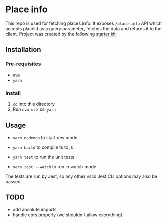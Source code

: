 # Place info

This repo is used for fetching places info. It exposes `/place-info` API which accepts placeId as a query parameter, fetches the data and returns it to the client.
Project was created by the following [starter kit](https://github.com/postlight/nodejs-typescript-kit)

## Installation

### Pre-requisites

- `nvm`
- `yarn`

### Install

1. `cd` into this directory
2. Run `nvm use && yarn`

## Usage

- `yarn nodemon` to start dev mode

- `yarn build` to compile ts to js

- `yarn test` to run the unit tests
- `yarn test --watch` to run in watch mode

The tests are run by Jest, so any other valid Jest CLI options may also be
passed.

## TODO

- add absolute imports
- handle cors properly (we shouldn't allow everything)

